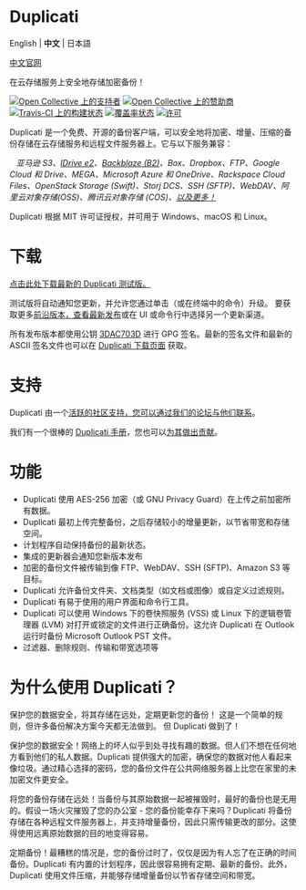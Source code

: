 # Duplicati

English | **中文** | 日本語

[中文官网](https://duplicati.com)

在云存储服务上安全地存储加密备份！

[![Open Collective 上的支持者](https://edas-hz.oss-cn-hangzhou.aliyuncs.com/edas-apps/charts-store/duplicati/image/68747470733a2f2f6f70656e636f6c6c6563746976652e636f6d2f6475706c69636174692f6261636b6572732f62616467652e737667.svg)](#backers) [![Open Collective 上的赞助商](https://edas-hz.oss-cn-hangzhou.aliyuncs.com/edas-apps/charts-store/duplicati/image/68747470733a2f2f6f70656e636f6c6c6563746976652e636f6d2f6475706c69636174692f73706f6e736f72732f62616467652e737667.svg)](#sponsors) [![Travis-CI 上的构建状态](https://edas-hz.oss-cn-hangzhou.aliyuncs.com/edas-apps/charts-store/duplicati/image/duplicati.svg)](https://travis-ci.org/duplicati/duplicati)
[![覆盖率状态](https://edas-hz.oss-cn-hangzhou.aliyuncs.com/edas-apps/charts-store/duplicati/image/badge.svg)](https://coveralls.io/github/duplicati/duplicati?branch=HEAD)
[![许可](https://edas-hz.oss-cn-hangzhou.aliyuncs.com/edas-apps/charts-store/duplicati/image/duplicati.svg)](https://github.com/duplicati/duplicati/blob/master/LICENSE)

Duplicati 是一个免费、开源的备份客户端，可以安全地将加密、增量、压缩的备份存储在云存储服务和远程文件服务器上。它与以下服务兼容：

&nbsp;&nbsp; _亚马逊 S3、[IDrive e2](https://www.idrive.com/e2/duplicati "使用 Duplicati 与 IDrive e2")、[Backblaze (B2)](https://www.backblaze.com/blog/duplicati-backups-cloud-storage/ "Duplicati 与 Backblaze B2 云存储")、Box、Dropbox、FTP、Google Cloud 和 Drive、MEGA、Microsoft Azure 和 OneDrive、Rackspace Cloud Files、OpenStack Storage (Swift)、Storj DCS、SSH (SFTP)、WebDAV、阿里云对象存储(OSS)、腾讯云对象存储 (COS)、[以及更多！](https://docs.duplicati.com/backup-destinations/destination-overview)_

Duplicati 根据 MIT 许可证授权，并可用于 Windows、macOS 和 Linux。

# 下载

[点击此处下载最新的 Duplicati 测试版。](https://duplicati.com/download)

测试版将自动通知您更新，并允许您通过单击（或在终端中的命令）升级。
要获取更多[前沿版本，查看最新发布](https://github.com/duplicati/duplicati/releases)或在 UI 或命令行中选择另一个更新渠道。

所有发布版本都使用公钥 [3DAC703D](https://keys.openpgp.org/search?q=0xC20E90473DAC703D) 进行 GPG 签名。最新的签名文件和最新的 ASCII 签名文件也可以在 [Duplicati 下载页面](https://github.com/duplicati/duplicati/releases) 获取。

# 支持

Duplicati 由一个[活跃的社区支持，您可以通过我们的论坛与他们联系](https://forum.duplicati.com)。

我们有一个很棒的 [Duplicati 手册](https://docs.duplicati.com)，您也可以[为其做出贡献](https://github.com/duplicati/documentation)。

# 功能

- Duplicati 使用 AES-256 加密（或 GNU Privacy Guard）在上传之前加密所有数据。
- Duplicati 最初上传完整备份，之后存储较小的增量更新，以节省带宽和存储空间。
- 计划程序自动保持备份的最新状态。
- 集成的更新器会通知您新版本发布
- 加密的备份文件被传输到像 FTP、WebDAV、SSH (SFTP)、Amazon S3 等目标。
- Duplicati 允许备份文件夹、文档类型（如文档或图像）或自定义过滤规则。
- Duplicati 有易于使用的用户界面和命令行工具。
- Duplicati 可以使用 Windows 下的卷快照服务 (VSS) 或 Linux 下的逻辑卷管理器 (LVM) 对打开或锁定的文件进行正确备份。这允许 Duplicati 在 Outlook 运行时备份 Microsoft Outlook PST 文件。
- 过滤器、删除规则、传输和带宽选项等

# 为什么使用 Duplicati？

保护您的数据安全，将其存储在远处，定期更新您的备份！
这是一个简单的规则，但许多备份解决方案今天都无法做到。
但 Duplicati 做到了！

保护您的数据安全！网络上的坏人似乎到处寻找有趣的数据。但人们不想在任何地方看到他们的私人数据。Duplicati 提供强大的加密，确保您的数据对他人看起来像垃圾。通过精心选择的密码，您的备份文件在公共网络服务器上比您在家里的未加密文件更安全。

将您的备份存储在远处！当备份与其原始数据一起被摧毁时，最好的备份也是无用的。假设一场火灾摧毁了您的办公室 - 您的备份能幸存下来吗？Duplicati 将备份存储在各种远程文件服务器上，并支持增量备份，因此只需传输更改的部分。这使得使用远离原始数据的目的地变得容易。

定期备份！最糟糕的情况是，您的备份过时了，仅仅是因为有人忘了在正确的时间备份。Duplicati 有内置的计划程序，因此很容易拥有定期、最新的备份。此外，Duplicati 使用文件压缩，并能够存储增量备份以节省存储空间和带宽。
